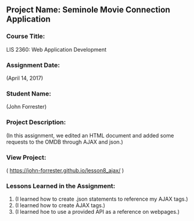 ## Project Name:  Seminole Movie Connection Application

### Course Title:
LIS 2360:  Web Application Development

### Assignment Date:  
(April 14, 2017)

### Student Name:  
(John Forrester)

### Project Description:
(In this assignment, we edited an HTML document and added some requests to the OMDB through AJAX and json.)

### View Project:
( https://john-forrester.github.io/lesson8_ajax/ )

### Lessons Learned in the Assignment:
1. (I learned how to create .json statements to reference my AJAX tags.)
2. (I learned how to create AJAX tags.)
3. (I learned hoe to use a provided API as a reference on webpages.)
